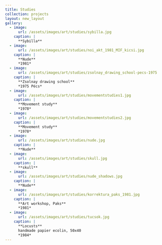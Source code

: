 ```yaml
---
title: Studies
collection: projects
layout: new_layout
gallery:
  - image:
      url: /assets/images/art/studies/sybilla.jpg
    caption: |
      **Sybilla**
  - image:
      url: /assets/images/art/studies/noi_akt_1981_MIF_kicsi.jpg
    caption: |
      **Nude**
      *1981*
  - image:
      url: /assets/images/art/studies/zsolnay_drawing_school-pecs-1975.jpg
    caption: |
      **Zsolnay drawing school**
      *1975 Pécs*
  - image:
      url: /assets/images/art/studies/movementstudies1.jpg
    caption: |
      **Movement study**
      *1978*
  - image:
      url: /assets/images/art/studies/movementstudies2.jpg
    caption: |
      **Movement study**
      *1978*
  - image:
      url: /assets/images/art/studies/nude.jpg
    caption: |
      **Nude**
  - image:
      url: /assets/images/art/studies/skull.jpg
    caption: |
      **skull**
  - image:
      url: /assets/images/art/studies/nude_shadows.jpg
    caption: |
      **Nude**
  - image:
      url: /assets/images/art/studies/korrektura_paks_1981.jpg
    caption: |
      **Art workshop, Paks**
      *1981*
  - image:
      url: /assets/images/art/studies/tucsok.jpg
    caption: |
      **Locusts**
      handmade papier ecolin, 50x40
      *1984*
---
```


